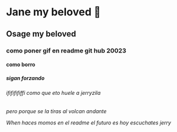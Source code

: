 # Jane my beloved 🐀
## Osage my beloved
### como poner gif en readme git hub 20023 
#### como borro
##### sigan forzando
###### ifififififfi como que eto huele a jerryzila
*pero porque se la tiras al volcan andante*

_When haces momos en el readme el futuro es hoy escuchates jerry_
